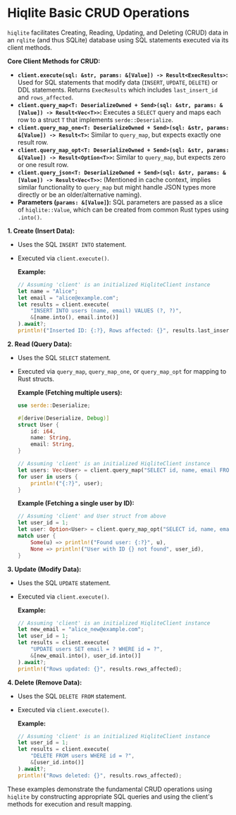 # Hiqlite Basic CRUD Operations

`hiqlite` facilitates Creating, Reading, Updating, and Deleting (CRUD) data in an `rqlite` (and thus SQLite) database using SQL statements executed via its client methods.

**Core Client Methods for CRUD:**

*   **`client.execute(sql: &str, params: &[Value]) -> Result<ExecResults>`:**
    Used for SQL statements that modify data (`INSERT`, `UPDATE`, `DELETE`) or DDL statements. Returns `ExecResults` which includes `last_insert_id` and `rows_affected`.
*   **`client.query_map<T: DeserializeOwned + Send>(sql: &str, params: &[Value]) -> Result<Vec<T>>`:**
    Executes a `SELECT` query and maps each row to a struct `T` that implements `serde::Deserialize`.
*   **`client.query_map_one<T: DeserializeOwned + Send>(sql: &str, params: &[Value]) -> Result<T>`:**
    Similar to `query_map`, but expects exactly one result row.
*   **`client.query_map_opt<T: DeserializeOwned + Send>(sql: &str, params: &[Value]) -> Result<Option<T>>`:**
    Similar to `query_map`, but expects zero or one result row.
*   **`client.query_json<T: DeserializeOwned + Send>(sql: &str, params: &[Value]) -> Result<Vec<T>>`:**
    (Mentioned in cache context, implies similar functionality to `query_map` but might handle JSON types more directly or be an older/alternative naming).
*   **Parameters (`params: &[Value]`):** SQL parameters are passed as a slice of `hiqlite::Value`, which can be created from common Rust types using `.into()`.

**1. Create (Insert Data):**

*   Uses the SQL `INSERT INTO` statement.
*   Executed via `client.execute()`.

    **Example:**
    ```rust
    // Assuming 'client' is an initialized HiqliteClient instance
    let name = "Alice";
    let email = "alice@example.com";
    let results = client.execute(
        "INSERT INTO users (name, email) VALUES (?, ?)",
        &[name.into(), email.into()]
    ).await?;
    println!("Inserted ID: {:?}, Rows affected: {}", results.last_insert_id, results.rows_affected);
    ```

**2. Read (Query Data):**

*   Uses the SQL `SELECT` statement.
*   Executed via `query_map`, `query_map_one`, or `query_map_opt` for mapping to Rust structs.

    **Example (Fetching multiple users):**
    ```rust
    use serde::Deserialize;

    #[derive(Deserialize, Debug)]
    struct User {
        id: i64,
        name: String,
        email: String,
    }

    // Assuming 'client' is an initialized HiqliteClient instance
    let users: Vec<User> = client.query_map("SELECT id, name, email FROM users", &[]).await?;
    for user in users {
        println!("{:?}", user);
    }
    ```

    **Example (Fetching a single user by ID):**
    ```rust
    // Assuming 'client' and User struct from above
    let user_id = 1;
    let user: Option<User> = client.query_map_opt("SELECT id, name, email FROM users WHERE id = ?", &[user_id.into()]).await?;
    match user {
        Some(u) => println!("Found user: {:?}", u),
        None => println!("User with ID {} not found", user_id),
    }
    ```

**3. Update (Modify Data):**

*   Uses the SQL `UPDATE` statement.
*   Executed via `client.execute()`.

    **Example:**
    ```rust
    // Assuming 'client' is an initialized HiqliteClient instance
    let new_email = "alice_new@example.com";
    let user_id = 1;
    let results = client.execute(
        "UPDATE users SET email = ? WHERE id = ?",
        &[new_email.into(), user_id.into()]
    ).await?;
    println!("Rows updated: {}", results.rows_affected);
    ```

**4. Delete (Remove Data):**

*   Uses the SQL `DELETE FROM` statement.
*   Executed via `client.execute()`.

    **Example:**
    ```rust
    // Assuming 'client' is an initialized HiqliteClient instance
    let user_id = 1;
    let results = client.execute(
        "DELETE FROM users WHERE id = ?",
        &[user_id.into()]
    ).await?;
    println!("Rows deleted: {}", results.rows_affected);
    ```
These examples demonstrate the fundamental CRUD operations using `hiqlite` by constructing appropriate SQL queries and using the client's methods for execution and result mapping.
